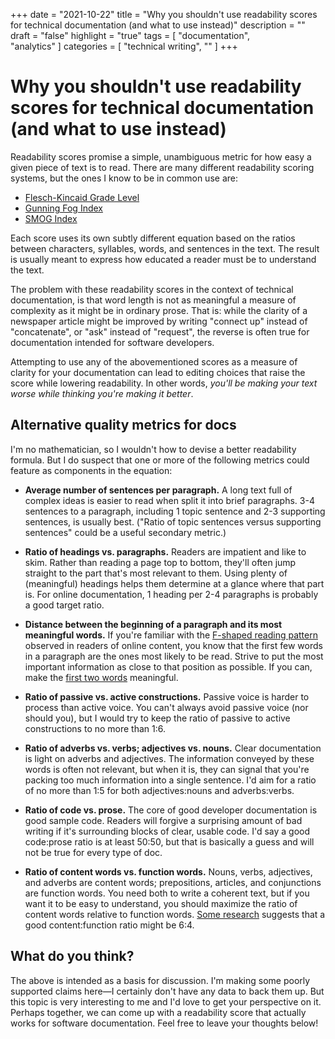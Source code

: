+++
date = "2021-10-22"
title = "Why you shouldn't use readability scores for technical documentation (and what to use instead)"
description = ""
draft = "false"
highlight = "true"
tags = [
    "documentation",    
    "analytics"
]
categories = [
    "technical writing",
    ""
]
+++

# Why you shouldn't use readability scores for technical documentation (and what to use instead)

Readability scores promise a simple, unambiguous metric for how easy a given piece of text is to read. There are many different readability scoring systems, but the ones I know to be in common use are:

- [Flesch-Kincaid Grade Level]
- [Gunning Fog Index]
- [SMOG Index]

Each score uses its own subtly different equation based on the ratios between characters, syllables, words, and sentences in the text. The result is usually meant to express how educated a reader must be to understand the text.

The problem with these readability scores in the context of technical documentation, is that word length is not as meaningful a measure of complexity as it might be in ordinary prose. That is: while the clarity of a newspaper article might be improved by writing "connect up" instead of "concatenate", or "ask" instead of "request", the reverse is often true for documentation intended for software developers. 

Attempting to use any of the abovementioned scores as a measure of clarity for your documentation can lead to editing choices that raise the score while lowering readability. In other words, _you'll be making your text worse while thinking you're making it better_.

## Alternative quality metrics for docs

I'm no mathematician, so I wouldn't how to devise a better readability formula. But I do suspect that one or more of the following metrics could feature as components in the equation:

- **Average number of sentences per paragraph.** A long text full of complex ideas is easier to read when split it into brief paragraphs. 3-4 sentences to a paragraph, including 1 topic sentence and 2-3 supporting sentences, is usually best. ("Ratio of topic sentences versus supporting sentences" could be a useful secondary metric.)

- **Ratio of headings vs. paragraphs.** Readers are impatient and like to skim. Rather than reading a page top to bottom, they'll often jump straight to the part that's most relevant to them. Using plenty of (meaningful) headings helps them determine at a glance where that part is. For online documentation, 1 heading per 2-4 paragraphs is probably a good target ratio.

- **Distance between the beginning of a paragraph and its most meaningful words.** If you're familiar with the [F-shaped reading pattern](https://www.nngroup.com/articles/f-shaped-pattern-reading-web-content/) observed in readers of online content, you know that the first few words in a paragraph are the ones most likely to be read. Strive to put the most important information as close to that position as possible. If you can, make the [first two words](https://www.nngroup.com/articles/first-2-words-a-signal-for-scanning/) meaningful.

- **Ratio of passive vs. active constructions.** Passive voice is harder to process than active voice. You can't always avoid passive voice (nor should you), but I would try to keep the ratio of passive to active constructions to no more than 1:6.

- **Ratio of adverbs vs. verbs; adjectives vs. nouns.** Clear documentation is light on adverbs and adjectives. The information conveyed by these words is often not relevant, but when it is, they can signal that you're packing too much information into a single sentence. I'd aim for a ratio of no more than 1:5 for both adjectives:nouns and adverbs:verbs.

- **Ratio of code vs. prose.** The core of good developer documentation is good sample code. Readers will forgive a surprising amount of bad writing if it's surrounding blocks of clear, usable code. I'd say a good code:prose ratio is at least 50:50, but that is basically a guess and will not be true for every type of doc.

- **Ratio of content words vs. function words.** Nouns, verbs, adjectives, and adverbs are content words; prepositions, articles, and conjunctions are function words. You need both to write a coherent text, but if you want it to be easy to understand, you should maximize the ratio of content words relative to function words. [Some research](https://www.researchgate.net/figure/Mean-Content-WordFunction-Word-Ratio-as-Percentage-of-Total-Words-Per-Answer_tbl2_265115908) suggests that a good content:function ratio might be 6:4.

## What do you think?

The above is intended as a basis for discussion. I'm making some poorly supported claims here—I certainly don't have any data to back them up. But this topic is very interesting to me and I'd love to get your perspective on it. Perhaps together, we can come up with a readability score that actually works for software documentation. Feel free to leave your thoughts below!

<!-- Links and references -->

[Flesch-Kincaid Grade Level]: https://en.wikipedia.org/wiki/Flesch%E2%80%93Kincaid_readability_tests
[Gunning Fog Index]: https://en.wikipedia.org/wiki/Gunning_fog_index
[SMOG Index]: https://en.wikipedia.org/wiki/SMOG
